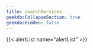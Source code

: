 ```yaml
---
title: searchServices
geekdocCollapseSection: true
geekdocHidden: false
---
```


{{< alertList name="alertList" >}}